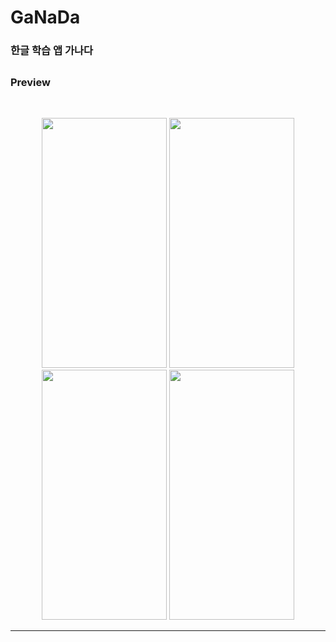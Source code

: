 # GaNaDa

### 한글 학습 앱 가나다
## 

### Preview 

<br/>
<p align="center">
<img src="https://user-images.githubusercontent.com/75058050/215972775-92c24a13-7070-4af4-8806-3680b86630f4.png" width="200" height="400"/> 
<img src="https://user-images.githubusercontent.com/75058050/215972588-8d13ba0a-a653-46de-a10b-e2f6f2d205c8.png" width="200" height="400"/>
<img src="https://user-images.githubusercontent.com/75058050/215972601-186ccbd6-16db-4271-8801-9757539e3b27.png" width="200" height="400"/>
<img src="https://user-images.githubusercontent.com/75058050/215972429-42665c87-3438-4d12-9f1b-b3899a967738.png" width="200" height="400"/>
 

---------------------------------------

